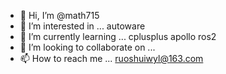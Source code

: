 - 👋 Hi, I’m @math715
- 👀 I’m interested in ... autoware 
- 🌱 I’m currently learning ... cplusplus apollo ros2
- 💞️ I’m looking to collaborate on ...
- 📫 How to reach me ... ruoshuiwyl@163.com

<!---
math715/math715 is a ✨ special ✨ repository because its `README.md` (this file) appears on your GitHub profile.
You can click the Preview link to take a look at your changes.
--->
